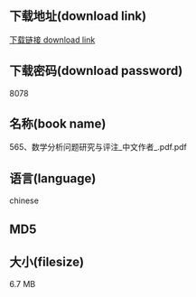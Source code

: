## 下载地址(download link)
[下载链接 download link](https://tutu365.netlify.app/?s=565%E3%80%81%E6%95%B0%E5%AD%A6%E5%88%86%E6%9E%90%E9%97%AE%E9%A2%98%E7%A0%94%E7%A9%B6%E4%B8%8E%E8%AF%84%E6%B3%A8_%E4%B8%AD%E6%96%87%E4%BD%9C%E8%80%85_.pdf)

## 下载密码(download password)
8078

## 名称(book name)
565、数学分析问题研究与评注_中文作者_.pdf.pdf

## 语言(language)
chinese

## MD5


## 大小(filesize)
6.7 MB
